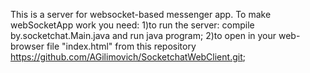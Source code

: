 This is a server for websocket-based messenger app.
To make webSocketApp work you need:
 1)to run the server: compile by.socketchat.Main.java and run java program;
 2)to open in your web-browser file "index.html" from this repository https://github.com/AGilimovich/SocketchatWebClient.git;

